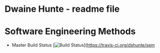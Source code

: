 # Dwaine Hunte - readme file
# Software Engineering Methods

- Master Build Status [![Build Status](https://travis-ci.org/dshunte/sem.svg?branch=master)](https://travis-ci.org/dshunte/sem